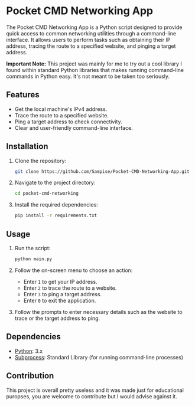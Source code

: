 # Pocket CMD Networking App

The Pocket CMD Networking App is a Python script designed to provide quick access to common networking utilities through a command-line interface. It allows users to perform tasks such as obtaining their IP address, tracing the route to a specified website, and pinging a target address.

**Important Note:**
This project was mainly for me to try out a cool library I found within standard Python libraries that makes running command-line commands in Python easy. It's not meant to be taken too seriously.

## Features

- Get the local machine's IPv4 address.
- Trace the route to a specified website.
- Ping a target address to check connectivity.
- Clear and user-friendly command-line interface.

## Installation

1. Clone the repository:

    ```bash
    git clone https://github.com/Sampise/Pocket-CMD-Networking-App.git
    ```

2. Navigate to the project directory:

    ```bash
    cd pocket-cmd-networking
    ```

3. Install the required dependencies:

    ```bash
    pip install -r requirements.txt
    ```

## Usage

1. Run the script:

    ```bash
    python main.py
    ```

2. Follow the on-screen menu to choose an action:
    - Enter `1` to get your IP address.
    - Enter `2` to trace the route to a website.
    - Enter `3` to ping a target address.
    - Enter `0` to exit the application.

3. Follow the prompts to enter necessary details such as the website to trace or the target address to ping.

## Dependencies

- [Python](https://www.python.org/): 3.x
- [Subprocess](https://docs.python.org/3/library/subprocess.html): Standard Library (for running command-line processes)

## Contribution

This project is overall pretty useless and it was made just for educational puropses, you are welcome to contribute but I would advise against it.
